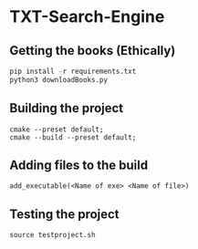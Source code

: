 # TXT-Search-Engine

## Getting the books (Ethically)
```python
pip install -r requirements.txt
python3 downloadBooks.py 
```

## Building the project
```
cmake --preset default;
cmake --build --preset default;
```

## Adding files to the build
```
add_executable(<Name of exe> <Name of file>)

```

## Testing the project
```
source testproject.sh
```